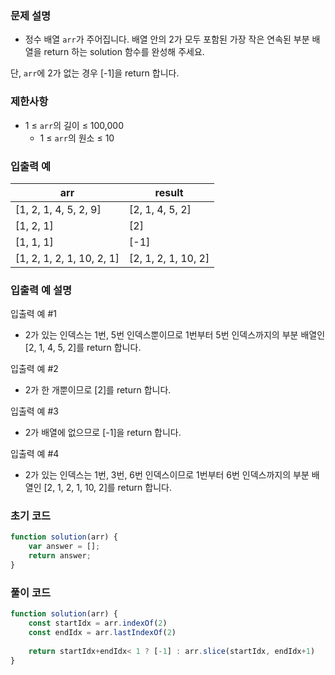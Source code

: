 ### 문제 설명

- 정수 배열 `arr`가 주어집니다. 배열 안의 2가 모두 포함된 가장 작은 연속된 부분 배열을 return 하는 solution 함수를 완성해 주세요.

단, `arr`에 2가 없는 경우 [-1]을 return 합니다.

### 제한사항

- 1 ≤ `arr`의 길이 ≤ 100,000
    - 1 ≤ `arr`의 원소 ≤ 10

### 입출력 예

| arr | result |
| --- | --- |
| [1, 2, 1, 4, 5, 2, 9] | [2, 1, 4, 5, 2] |
| [1, 2, 1] | [2] |
| [1, 1, 1] | [-1] |
| [1, 2, 1, 2, 1, 10, 2, 1] | [2, 1, 2, 1, 10, 2] |

### 입출력 예 설명

입출력 예 #1
- 2가 있는 인덱스는 1번, 5번 인덱스뿐이므로 1번부터 5번 인덱스까지의 부분 배열인 [2, 1, 4, 5, 2]를 return 합니다.

입출력 예 #2
- 2가 한 개뿐이므로 [2]를 return 합니다.

입출력 예 #3
- 2가 배열에 없으므로 [-1]을 return 합니다.

입출력 예 #4
- 2가 있는 인덱스는 1번, 3번, 6번 인덱스이므로 1번부터 6번 인덱스까지의 부분 배열인 [2, 1, 2, 1, 10, 2]를 return 합니다.

### 초기 코드

```jsx
function solution(arr) {
    var answer = [];
    return answer;
}
```

### 풀이 코드

```jsx
function solution(arr) {
    const startIdx = arr.indexOf(2)
    const endIdx = arr.lastIndexOf(2)
    
    return startIdx+endIdx< 1 ? [-1] : arr.slice(startIdx, endIdx+1)
}
```